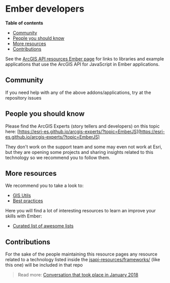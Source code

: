# Ember developers
<!-- START doctoc generated TOC please keep comment here to allow auto update -->
<!-- DON'T EDIT THIS SECTION, INSTEAD RE-RUN doctoc TO UPDATE -->
**Table of contents**

- [Community](#community)
- [People you should know](#people-you-should-know)
- [More resources](#more-resources)
- [Contributions](#contributions)

<!-- END doctoc generated TOC please keep comment here to allow auto update -->

See the [ArcGIS API resources Ember page](https://github.com/Esri/jsapi-resources/tree/master/frameworks/ember) for links to libraries and example applications that use the ArcGIS API for JavaScript in Ember applications.

## Community
If you need help with any of the above addons/applications, try at the repository issues

## People you should know
Please find the ArcGIS Experts (story tellers and developers) on this topic here: [https://esri-es.github.io/arcgis-experts/?topic=EmberJS](https://esri-es.github.io/arcgis-experts/?topic=EmberJS)

They don't work on the support team and some may even not work at Esri,
but they are opening some projects and sharing insights related to this
technology so we recommend you to follow them.

## More resources
We recommend you to take a look to:
* [GIS Utils](../../../gis/utils/README.md)
* [Best practices](../../best-practices/README.md)

Here you will find a lot of interesting resources to learn an improve your skills
with Ember:
* [Curated list of awesome lists](https://github.com/sindresorhus/awesome)

## Contributions
For the sake of the people maintaining this resource pages any resource related to a technology listed inside the [jsapi-resources/frameworks/](https://github.com/Esri/jsapi-resources/tree/master/frameworks/) (like this one) will be included in that repo

> Read more: [Conversation that took place in January 2018 ](https://github.com/hhkaos/awesome-arcgis/pull/13)
